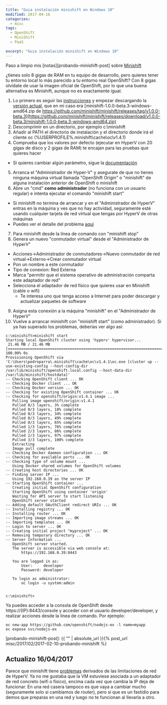 ```yaml
---
title: "Guia instalación minishift en Windows 10"
modified: 2017-04-16
categories:
  - misc
tags:
  - OpenShift
  - MiniShift
  - PaaS
  
excerpt: "Guia instalación minishift en Windows 10"
---
```


Paso a limpio mis [notas][probando-minishift-post] sobre [Minishift](https://www.openshift.org/minishift/)

¿tienes solo 8 gigas de RAM en tu equipo de desarrollo, pero quieres tener tu entorno local lo más parecido a tu entorno real OpenShift?
Con 8 gigas olvidate de usar la imagen oficial de OpenShift, por lo que una buena alternativa es Minishift, aunque no es exactamente igual.

1. Lo primero es seguir las [instrucciones](https://github.com/minishift/minishift#installation) y empezar descargando la [versión actual](https://github.com/minishift/minishift/releases/tag/v1.0.0-beta.3), que en mi caso era [minishift-1.0.0-beta.3-windows-amd64.zip de https://github.com/minishift/minishift/releases/tag/v1.0.0-beta.3](https://github.com/minishift/minishift/releases/download/v1.0.0-beta.3/minishift-1.0.0-beta.3-windows-amd64.zip)
2. Descomprimir en un directorio, por ejemplo c:\minishift
3. Añadir al PATH el directorio de instalación y el directorio donde irá el cliente oc (%USERPROFILE%\.minishift\cache\oc\v1.4.1)
4. Comprueba que los valores por defecto (ejecutar en HyperV con 20 gigas de disco y 2 gigas de RAM) te encajan para las pruebas que quieres hacer
  * Si quieres cambiar algún parámetro, sigue la [documentación](https://github.com/minishift/minishift/blob/master/docs/using.md#persistent-configuration)
5. Arranca el "Administrador de Hyper-V" y asegurate de que no tienes ninguna máquina virtual llamada "OpenShift Origin" o "minishift" de alguna instalación anterior de OpenShift o minishift
6. Abre un "cmd" **como administrador** (no funciona con un usuario regular) e intenta ejecutar el comando "minishift start"
  * Si minishift no termina de arrancar y en el "Administrador de HyperV" entras en la máquina y ves que no hay actividad, seguramente esté usando cualquier tarjeta de red virtual que tengas por HyperV de otras máquinas
  * Puedes ver el detalle del problema [aquí](https://github.com/minishift/minishift/issues/265)
7. Para minishift desde la línea de comando con "minishift stop" 
8. Genera un nuevo "conmutador virtual" desde el "Administrador de HyperV" 
  * Acciones->Administrador de conmutadores->Nuevo conmutador de red virtual->Externo->Crear conmutador virtual
  * Pon un nombre a este conmutador
  * Tipo de conexion: Red Externa
  * Marca "permitir que el sistema operativo de administración comparta este adaptador de red"
  * Selecciona el adaptador de red físico que quieres usar en Minishift (cable o wifi)
    * Te interesa uno que tenga acceso a Internet para poder descargar y actualizar paquetes de software
9. Asigna esta conexión a la máquina "minishift" en el "Administrador de HyperV"
10. Vuelve a arrancar minishift con "minishift start" (como administrador). Si ya has superado los problemas, deberías ver algo así:

```
c:\minishift>minishift start
Starting local OpenShift cluster using 'hyperv' hypervisor...
 21.46 MB / 21.46 MB [=====================================================================================] 100.00% 0s
Provisioning OpenShift via 'C:\Users\pedroparra\.minishift\cache\oc\v1.4.1\oc.exe [cluster up --use-existing-config --host-config-dir /var/lib/minishift/openshift.local.config --host-data-dir /var/lib/minishift/hostdata]'
-- Checking OpenShift client ... OK
-- Checking Docker client ... OK
-- Checking Docker version ... OK
-- Checking for existing OpenShift container ... OK
-- Checking for openshift/origin:v1.4.1 image ...
   Pulling image openshift/origin:v1.4.1
   Pulled 0/3 layers, 3% complete
   Pulled 0/3 layers, 18% complete
   Pulled 0/3 layers, 34% complete
   Pulled 0/3 layers, 49% complete
   Pulled 0/3 layers, 65% complete
   Pulled 1/3 layers, 76% complete
   Pulled 2/3 layers, 86% complete
   Pulled 2/3 layers, 97% complete
   Pulled 3/3 layers, 100% complete
   Extracting
   Image pull complete
-- Checking Docker daemon configuration ... OK
-- Checking for available ports ... OK
-- Checking type of volume mount ...
   Using Docker shared volumes for OpenShift volumes
-- Creating host directories ... OK
-- Finding server IP ...
   Using 192.168.0.39 as the server IP
-- Starting OpenShift container ...
   Creating initial OpenShift configuration
   Starting OpenShift using container 'origin'
   Waiting for API server to start listening
   OpenShift server started
-- Adding default OAuthClient redirect URIs ... OK
-- Installing registry ... OK
-- Installing router ... OK
-- Importing image streams ... OK
-- Importing templates ... OK
-- Login to server ... OK
-- Creating initial project "myproject" ... OK
-- Removing temporary directory ... OK
-- Server Information ...
   OpenShift server started.
   The server is accessible via web console at:
       https://192.168.0.39:8443

   You are logged in as:
       User:     developer
       Password: developer

   To login as administrator:
       oc login -u system:admin


c:\minishift>
```

Ya puedes acceder a la consola de OpenShift desde https://{IP}:8443/console y acceder con el usuario developer/developer, y realizar acciones desde la línea de comando. Por ejemplo:

```
oc new-app https://github.com/openshift/nodejs-ex -l name=myapp
oc expose svc/nodejs-ex
```

[probando-minishift-post]: {{ "" | absolute_url }}{% post_url misc/2017/02/2017-02-10-probando-minishift %}

## Actualizo 16/04/2017

Parece que minishift tiene [problemas](https://github.com/minishift/minishift/issues/343) derivados de las limitaciones de red de HyperV. Ya no me gustaba que la VM estuviese asociada a un adaptador de red concreto (wifi o físico), encima cada vez que cambia la IP deja de funcionar. En una red casera tampoco es que vaya a cambiar mucho (seguramente solo si cambiamos de router), pero si que es un fastidio para demos que preparas en una red y luego no te funcionan al llevarla a otro.